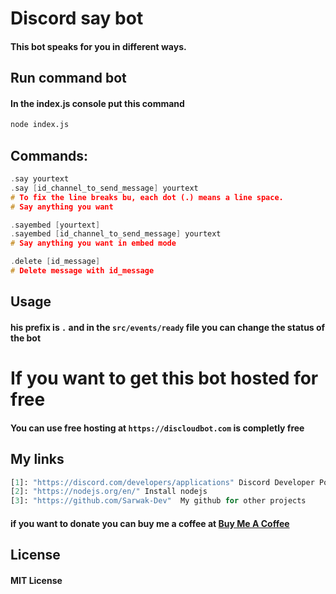 # Discord say bot
#### This bot speaks for you in different ways.

## Run command bot
 #### In the index.js console put this command
```bash
node index.js
```
## Commands:
```c
.say yourtext
.say [id_channel_to_send_message] yourtext 
# To fix the line breaks bu, each dot (.) means a line space.
# Say anything you want

.sayembed [yourtext]  
.sayembed [id_channel_to_send_message] yourtext 
# Say anything you want in embed mode

.delete [id_message] 
# Delete message with id_message
```
## Usage
#### his prefix is `.` and in the `src/events/ready` file you can change the status of the bot 

# If you want to get this bot hosted for free
#### You can use free hosting at `https://discloudbot.com` is completly free

## My links
```python
[1]: "https://discord.com/developers/applications" Discord Developer Portal to get the token
[2]: "https://nodejs.org/en/" Install nodejs
[3]: "https://github.com/Sarwak-Dev"  My github for other projects
```
#### if you want to donate you can buy me a coffee at [Buy Me A Coffee](https://ko-fi.com/sarwak "Buy Me A Coffee")
## License

#### MIT License
